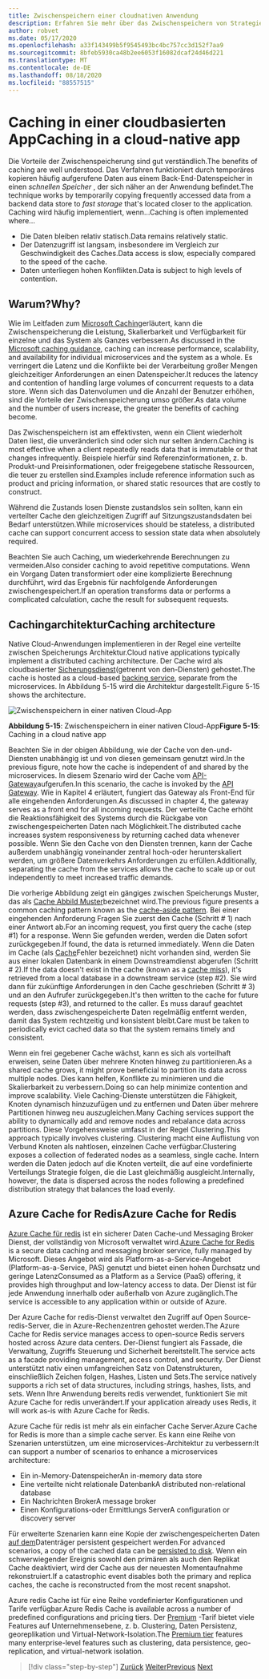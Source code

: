 ```yaml
---
title: Zwischenspeichern einer cloudnativen Anwendung
description: Erfahren Sie mehr über das Zwischenspeichern von Strategien in einer Cloud-native Anwendung.
author: robvet
ms.date: 05/17/2020
ms.openlocfilehash: a33f143499b5f9545493bc4bc757cc3d152f7aa9
ms.sourcegitcommit: 8bfeb5930ca48b2ee6053f16082dcaf24d46d221
ms.translationtype: MT
ms.contentlocale: de-DE
ms.lasthandoff: 08/18/2020
ms.locfileid: "88557515"
---
```

# <a name="caching-in-a-cloud-native-app"></a><span data-ttu-id="7a9ee-103">Caching in einer cloudbasierten App</span><span class="sxs-lookup"><span data-stu-id="7a9ee-103">Caching in a cloud-native app</span></span>

<span data-ttu-id="7a9ee-104">Die Vorteile der Zwischenspeicherung sind gut verständlich.</span><span class="sxs-lookup"><span data-stu-id="7a9ee-104">The benefits of caching are well understood.</span></span> <span data-ttu-id="7a9ee-105">Das Verfahren funktioniert durch temporäres kopieren häufig aufgerufene Daten aus einem Back-End-Datenspeicher in einen *schnellen Speicher* , der sich näher an der Anwendung befindet.</span><span class="sxs-lookup"><span data-stu-id="7a9ee-105">The technique works by temporarily copying frequently accessed data from a backend data store to *fast storage* that's located closer to the application.</span></span> <span data-ttu-id="7a9ee-106">Caching wird häufig implementiert, wenn...</span><span class="sxs-lookup"><span data-stu-id="7a9ee-106">Caching is often implemented where...</span></span>

- <span data-ttu-id="7a9ee-107">Die Daten bleiben relativ statisch.</span><span class="sxs-lookup"><span data-stu-id="7a9ee-107">Data remains relatively static.</span></span>
- <span data-ttu-id="7a9ee-108">Der Datenzugriff ist langsam, insbesondere im Vergleich zur Geschwindigkeit des Caches.</span><span class="sxs-lookup"><span data-stu-id="7a9ee-108">Data access is slow, especially compared to the speed of the cache.</span></span>
- <span data-ttu-id="7a9ee-109">Daten unterliegen hohen Konflikten.</span><span class="sxs-lookup"><span data-stu-id="7a9ee-109">Data is subject to high levels of contention.</span></span>

## <a name="why"></a><span data-ttu-id="7a9ee-110">Warum?</span><span class="sxs-lookup"><span data-stu-id="7a9ee-110">Why?</span></span>

<span data-ttu-id="7a9ee-111">Wie im Leitfaden zum [Microsoft Caching](https://docs.microsoft.com/azure/architecture/best-practices/caching)erläutert, kann die Zwischenspeicherung die Leistung, Skalierbarkeit und Verfügbarkeit für einzelne und das System als Ganzes verbessern.</span><span class="sxs-lookup"><span data-stu-id="7a9ee-111">As discussed in the [Microsoft caching guidance](https://docs.microsoft.com/azure/architecture/best-practices/caching), caching can increase performance, scalability, and availability for individual microservices and the system as a whole.</span></span> <span data-ttu-id="7a9ee-112">Es verringert die Latenz und die Konflikte bei der Verarbeitung großer Mengen gleichzeitiger Anforderungen an einen Datenspeicher.</span><span class="sxs-lookup"><span data-stu-id="7a9ee-112">It reduces the latency and contention of handling large volumes of concurrent requests to a data store.</span></span> <span data-ttu-id="7a9ee-113">Wenn sich das Datenvolumen und die Anzahl der Benutzer erhöhen, sind die Vorteile der Zwischenspeicherung umso größer.</span><span class="sxs-lookup"><span data-stu-id="7a9ee-113">As data volume and the number of users increase, the greater the benefits of caching become.</span></span>

<span data-ttu-id="7a9ee-114">Das Zwischenspeichern ist am effektivsten, wenn ein Client wiederholt Daten liest, die unveränderlich sind oder sich nur selten ändern.</span><span class="sxs-lookup"><span data-stu-id="7a9ee-114">Caching is most effective when a client repeatedly reads data that is immutable or that changes infrequently.</span></span> <span data-ttu-id="7a9ee-115">Beispiele hierfür sind Referenzinformationen, z. b. Produkt-und Preisinformationen, oder freigegebene statische Ressourcen, die teuer zu erstellen sind.</span><span class="sxs-lookup"><span data-stu-id="7a9ee-115">Examples include reference information such as product and pricing information, or shared static resources that are costly to construct.</span></span>

<span data-ttu-id="7a9ee-116">Während die Zustands losen Dienste zustandslos sein sollten, kann ein verteilter Cache den gleichzeitigen Zugriff auf Sitzungszustandsdaten bei Bedarf unterstützen.</span><span class="sxs-lookup"><span data-stu-id="7a9ee-116">While microservices should be stateless, a distributed cache can support concurrent access to session state data when absolutely required.</span></span>

<span data-ttu-id="7a9ee-117">Beachten Sie auch Caching, um wiederkehrende Berechnungen zu vermeiden.</span><span class="sxs-lookup"><span data-stu-id="7a9ee-117">Also consider caching to avoid repetitive computations.</span></span> <span data-ttu-id="7a9ee-118">Wenn ein Vorgang Daten transformiert oder eine komplizierte Berechnung durchführt, wird das Ergebnis für nachfolgende Anforderungen zwischengespeichert.</span><span class="sxs-lookup"><span data-stu-id="7a9ee-118">If an operation transforms data or performs a complicated calculation, cache the result for subsequent requests.</span></span>

## <a name="caching-architecture"></a><span data-ttu-id="7a9ee-119">Cachingarchitektur</span><span class="sxs-lookup"><span data-stu-id="7a9ee-119">Caching architecture</span></span>

<span data-ttu-id="7a9ee-120">Native Cloud-Anwendungen implementieren in der Regel eine verteilte zwischen Speicherungs Architektur.</span><span class="sxs-lookup"><span data-stu-id="7a9ee-120">Cloud native applications typically implement a distributed caching architecture.</span></span> <span data-ttu-id="7a9ee-121">Der Cache wird als cloudbasierter [Sicherungsdienst](./definition.md#backing-services)(getrennt von den-Diensten) gehostet.</span><span class="sxs-lookup"><span data-stu-id="7a9ee-121">The cache is hosted as a cloud-based [backing service](./definition.md#backing-services), separate from the microservices.</span></span> <span data-ttu-id="7a9ee-122">In Abbildung 5-15 wird die Architektur dargestellt.</span><span class="sxs-lookup"><span data-stu-id="7a9ee-122">Figure 5-15 shows the architecture.</span></span>

![Zwischenspeichern in einer nativen Cloud-App](media/caching-in-a-cloud-native-app.png)

<span data-ttu-id="7a9ee-124">**Abbildung 5-15**: Zwischenspeichern in einer nativen Cloud-App</span><span class="sxs-lookup"><span data-stu-id="7a9ee-124">**Figure 5-15**: Caching in a cloud native app</span></span>

<span data-ttu-id="7a9ee-125">Beachten Sie in der obigen Abbildung, wie der Cache von den-und-Diensten unabhängig ist und von diesen gemeinsam genutzt wird.</span><span class="sxs-lookup"><span data-stu-id="7a9ee-125">In the previous figure, note how the cache is independent of and shared by the microservices.</span></span> <span data-ttu-id="7a9ee-126">In diesem Szenario wird der Cache vom [API-Gateway](./front-end-communication.md)aufgerufen.</span><span class="sxs-lookup"><span data-stu-id="7a9ee-126">In this scenario, the cache is invoked by the [API Gateway](./front-end-communication.md).</span></span> <span data-ttu-id="7a9ee-127">Wie in Kapitel 4 erläutert, fungiert das Gateway als Front-End für alle eingehenden Anforderungen.</span><span class="sxs-lookup"><span data-stu-id="7a9ee-127">As discussed in chapter 4, the gateway serves as a front end for all incoming requests.</span></span> <span data-ttu-id="7a9ee-128">Der verteilte Cache erhöht die Reaktionsfähigkeit des Systems durch die Rückgabe von zwischengespeicherten Daten nach Möglichkeit.</span><span class="sxs-lookup"><span data-stu-id="7a9ee-128">The distributed cache increases system responsiveness by returning cached data whenever possible.</span></span> <span data-ttu-id="7a9ee-129">Wenn Sie den Cache von den Diensten trennen, kann der Cache außerdem unabhängig voneinander zentral hoch-oder herunterskaliert werden, um größere Datenverkehrs Anforderungen zu erfüllen.</span><span class="sxs-lookup"><span data-stu-id="7a9ee-129">Additionally, separating the cache from the services allows the cache to scale up or out independently to meet increased traffic demands.</span></span>

<span data-ttu-id="7a9ee-130">Die vorherige Abbildung zeigt ein gängiges zwischen Speicherungs Muster, das als [Cache Abbild Muster](https://docs.microsoft.com/azure/architecture/patterns/cache-aside)bezeichnet wird.</span><span class="sxs-lookup"><span data-stu-id="7a9ee-130">The previous figure presents a common caching pattern known as the [cache-aside pattern](https://docs.microsoft.com/azure/architecture/patterns/cache-aside).</span></span> <span data-ttu-id="7a9ee-131">Bei einer eingehenden Anforderung Fragen Sie zuerst den Cache (Schritt \# 1) nach einer Antwort ab.</span><span class="sxs-lookup"><span data-stu-id="7a9ee-131">For an incoming request, you first query the cache (step \#1) for a response.</span></span> <span data-ttu-id="7a9ee-132">Wenn Sie gefunden werden, werden die Daten sofort zurückgegeben.</span><span class="sxs-lookup"><span data-stu-id="7a9ee-132">If found, the data is returned immediately.</span></span> <span data-ttu-id="7a9ee-133">Wenn die Daten im Cache (als [Cache](https://www.techopedia.com/definition/6308/cache-miss)Fehler bezeichnet) nicht vorhanden sind, werden Sie aus einer lokalen Datenbank in einem Downstreamdienst abgerufen (Schritt \# 2).</span><span class="sxs-lookup"><span data-stu-id="7a9ee-133">If the data doesn't exist in the cache (known as a [cache miss](https://www.techopedia.com/definition/6308/cache-miss)), it's retrieved from a local database in a downstream service (step \#2).</span></span> <span data-ttu-id="7a9ee-134">Sie wird dann für zukünftige Anforderungen in den Cache geschrieben (Schritt \# 3) und an den Aufrufer zurückgegeben.</span><span class="sxs-lookup"><span data-stu-id="7a9ee-134">It's then written to the cache for future requests (step \#3), and returned to the caller.</span></span> <span data-ttu-id="7a9ee-135">Es muss darauf geachtet werden, dass zwischengespeicherte Daten regelmäßig entfernt werden, damit das System rechtzeitig und konsistent bleibt.</span><span class="sxs-lookup"><span data-stu-id="7a9ee-135">Care must be taken to periodically evict cached data so that the system remains timely and consistent.</span></span>

<span data-ttu-id="7a9ee-136">Wenn ein frei gegebener Cache wächst, kann es sich als vorteilhaft erweisen, seine Daten über mehrere Knoten hinweg zu partitionieren.</span><span class="sxs-lookup"><span data-stu-id="7a9ee-136">As a shared cache grows, it might prove beneficial to partition its data across multiple nodes.</span></span> <span data-ttu-id="7a9ee-137">Dies kann helfen, Konflikte zu minimieren und die Skalierbarkeit zu verbessern.</span><span class="sxs-lookup"><span data-stu-id="7a9ee-137">Doing so can help minimize contention and improve scalability.</span></span> <span data-ttu-id="7a9ee-138">Viele Caching-Dienste unterstützen die Fähigkeit, Knoten dynamisch hinzuzufügen und zu entfernen und Daten über mehrere Partitionen hinweg neu auszugleichen.</span><span class="sxs-lookup"><span data-stu-id="7a9ee-138">Many Caching services support the ability to dynamically add and remove nodes and rebalance data across partitions.</span></span> <span data-ttu-id="7a9ee-139">Diese Vorgehensweise umfasst in der Regel Clustering.</span><span class="sxs-lookup"><span data-stu-id="7a9ee-139">This approach typically involves clustering.</span></span> <span data-ttu-id="7a9ee-140">Clustering macht eine Auflistung von Verbund Knoten als nahtlosen, einzelnen Cache verfügbar.</span><span class="sxs-lookup"><span data-stu-id="7a9ee-140">Clustering exposes a collection of federated nodes as a seamless, single cache.</span></span> <span data-ttu-id="7a9ee-141">Intern werden die Daten jedoch auf die Knoten verteilt, die auf eine vordefinierte Verteilungs Strategie folgen, die die Last gleichmäßig ausgleicht.</span><span class="sxs-lookup"><span data-stu-id="7a9ee-141">Internally, however, the data is dispersed across the nodes following a predefined distribution strategy that balances the load evenly.</span></span>

## <a name="azure-cache-for-redis"></a><span data-ttu-id="7a9ee-142">Azure Cache for Redis</span><span class="sxs-lookup"><span data-stu-id="7a9ee-142">Azure Cache for Redis</span></span>

<span data-ttu-id="7a9ee-143">[Azure Cache für redis](https://azure.microsoft.com/services/cache/) ist ein sicherer Daten Cache-und Messaging Broker Dienst, der vollständig von Microsoft verwaltet wird.</span><span class="sxs-lookup"><span data-stu-id="7a9ee-143">[Azure Cache for Redis](https://azure.microsoft.com/services/cache/) is a secure data caching and messaging broker service, fully managed by Microsoft.</span></span> <span data-ttu-id="7a9ee-144">Dieses Angebot wird als Platform-as-a-Service-Angebot (Platform-as-a-Service, PAS) genutzt und bietet einen hohen Durchsatz und geringe Latenz</span><span class="sxs-lookup"><span data-stu-id="7a9ee-144">Consumed as a Platform as a Service (PaaS) offering, it provides high throughput and low-latency access to data.</span></span> <span data-ttu-id="7a9ee-145">Der Dienst ist für jede Anwendung innerhalb oder außerhalb von Azure zugänglich.</span><span class="sxs-lookup"><span data-stu-id="7a9ee-145">The service is accessible to any application within or outside of Azure.</span></span>

<span data-ttu-id="7a9ee-146">Der Azure Cache for redis-Dienst verwaltet den Zugriff auf Open Source-redis-Server, die in Azure-Rechenzentren gehostet werden.</span><span class="sxs-lookup"><span data-stu-id="7a9ee-146">The Azure Cache for Redis service manages access to open-source Redis servers hosted across Azure data centers.</span></span> <span data-ttu-id="7a9ee-147">Der-Dienst fungiert als Fassade, die Verwaltung, Zugriffs Steuerung und Sicherheit bereitstellt.</span><span class="sxs-lookup"><span data-stu-id="7a9ee-147">The service acts as a facade providing management, access control, and security.</span></span> <span data-ttu-id="7a9ee-148">Der Dienst unterstützt nativ einen umfangreichen Satz von Datenstrukturen, einschließlich Zeichen folgen, Hashes, Listen und Sets.</span><span class="sxs-lookup"><span data-stu-id="7a9ee-148">The service natively supports a rich set of data structures, including strings, hashes, lists, and sets.</span></span> <span data-ttu-id="7a9ee-149">Wenn Ihre Anwendung bereits redis verwendet, funktioniert Sie mit Azure Cache for redis unverändert.</span><span class="sxs-lookup"><span data-stu-id="7a9ee-149">If your application already uses Redis, it will work as-is with Azure Cache for Redis.</span></span>

<span data-ttu-id="7a9ee-150">Azure Cache für redis ist mehr als ein einfacher Cache Server.</span><span class="sxs-lookup"><span data-stu-id="7a9ee-150">Azure Cache for Redis is more than a simple cache server.</span></span> <span data-ttu-id="7a9ee-151">Es kann eine Reihe von Szenarien unterstützen, um eine microservices-Architektur zu verbessern:</span><span class="sxs-lookup"><span data-stu-id="7a9ee-151">It can support a number of scenarios to enhance a microservices architecture:</span></span>

- <span data-ttu-id="7a9ee-152">Ein in-Memory-Datenspeicher</span><span class="sxs-lookup"><span data-stu-id="7a9ee-152">An in-memory data store</span></span>
- <span data-ttu-id="7a9ee-153">Eine verteilte nicht relationale Datenbank</span><span class="sxs-lookup"><span data-stu-id="7a9ee-153">A distributed non-relational database</span></span>
- <span data-ttu-id="7a9ee-154">Ein Nachrichten Broker</span><span class="sxs-lookup"><span data-stu-id="7a9ee-154">A message broker</span></span>
- <span data-ttu-id="7a9ee-155">Einen Konfigurations-oder Ermittlungs Server</span><span class="sxs-lookup"><span data-stu-id="7a9ee-155">A configuration or discovery server</span></span>
  
<span data-ttu-id="7a9ee-156">Für erweiterte Szenarien kann eine Kopie der zwischengespeicherten Daten [auf dem](https://docs.microsoft.com/azure/azure-cache-for-redis/cache-how-to-premium-persistence)Datenträger persistent gespeichert werden.</span><span class="sxs-lookup"><span data-stu-id="7a9ee-156">For advanced scenarios, a copy of the cached data can be [persisted to disk](https://docs.microsoft.com/azure/azure-cache-for-redis/cache-how-to-premium-persistence).</span></span> <span data-ttu-id="7a9ee-157">Wenn ein schwerwiegender Ereignis sowohl den primären als auch den Replikat Cache deaktiviert, wird der Cache aus der neuesten Momentaufnahme rekonstruiert.</span><span class="sxs-lookup"><span data-stu-id="7a9ee-157">If a catastrophic event disables both the primary and replica caches, the cache is reconstructed from the most recent snapshot.</span></span>

<span data-ttu-id="7a9ee-158">Azure redis Cache ist für eine Reihe vordefinierter Konfigurationen und Tarife verfügbar.</span><span class="sxs-lookup"><span data-stu-id="7a9ee-158">Azure Redis Cache is available across a number of predefined configurations and pricing tiers.</span></span> <span data-ttu-id="7a9ee-159">Der [Premium](https://docs.microsoft.com/azure/azure-cache-for-redis/cache-overview#service-tiers) -Tarif bietet viele Features auf Unternehmensebene, z. b. Clustering, Daten Persistenz, georeplikation und Virtual-Network-Isolation.</span><span class="sxs-lookup"><span data-stu-id="7a9ee-159">The [Premium tier](https://docs.microsoft.com/azure/azure-cache-for-redis/cache-overview#service-tiers) features many enterprise-level features such as clustering, data persistence, geo-replication, and virtual-network isolation.</span></span>

>[!div class="step-by-step"]
><span data-ttu-id="7a9ee-160">[Zurück](relational-vs-nosql-data.md)
>[Weiter](elastic-search-in-azure.md)</span><span class="sxs-lookup"><span data-stu-id="7a9ee-160">[Previous](relational-vs-nosql-data.md)
[Next](elastic-search-in-azure.md)</span></span>
